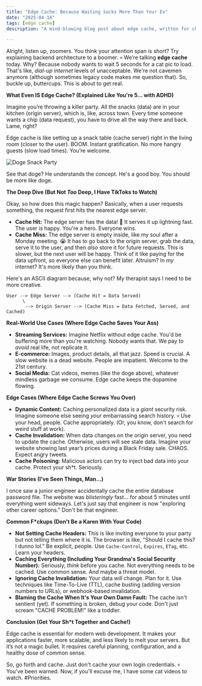 ```yaml
---
title: "Edge Cache: Because Waiting Sucks More Than Your Ex"
date: "2025-04-14"
tags: [edge cache]
description: "A mind-blowing blog post about edge cache, written for chaotic Gen Z engineers. Prepare to have your server latency *yeeted*."

---
```


Alright, listen up, zoomers. You think your attention span is short? Try explaining backend architecture to a boomer. 💀 We’re talking **edge cache** today. Why? Because nobody wants to wait 5 seconds for a cat pic to load. That's like, *dial-up internet* levels of unacceptable. We're not cavemen anymore (although sometimes legacy code makes me question that). So, buckle up, buttercups. This is about to get real.

**What Even IS Edge Cache? (Explained Like You're 5... with ADHD)**

Imagine you’re throwing a killer party. All the snacks (data) are in your kitchen (origin server), which is, like, across town. Every time someone wants a chip (data request), you have to drive all the way there and back. Lame, right?

Edge cache is like setting up a snack table (cache server) right in the living room (closer to the user). BOOM. Instant gratification. No more hangry guests (slow load times). You’re welcome.

![Doge Snack Party](https://i.kym-cdn.com/photos/images/newsfeed/001/855/757/711.png)

See that doge? He understands the concept. He's a good boy. You should be more like doge.

**The Deep Dive (But Not *Too* Deep, I Have TikToks to Watch)**

Okay, so how does this magic happen? Basically, when a user requests something, the request first hits the nearest edge server.

*   **Cache Hit:** The edge server has the data! 🎉 It serves it up lightning fast. The user is happy. You're a hero. Everyone wins.
*   **Cache Miss:** The edge server is empty inside, like my soul after a Monday meeting. 😭 It has to go back to the origin server, grab the data, serve it to the user, and then *also* store it for future requests. This is slower, but the next user will be happy. Think of it like paying for the data upfront, so everyone else can benefit later. Altruism? In *my* internet? It's more likely than you think.

Here's an ASCII diagram because, why not? My therapist says I need to be more creative.

```
User --> Edge Server --> (Cache Hit = Data Served)
      \
       --> Origin Server --> (Cache Miss = Data Fetched, Served, and Cached)
```

**Real-World Use Cases (Where Edge Cache Saves Your Ass)**

*   **Streaming Services:** Imagine Netflix without edge cache. You'd be buffering more than you're watching. Nobody wants that. We pay to *avoid* real life, not replicate it.
*   **E-commerce:** Images, product details, all that jazz. Speed is crucial. A slow website is a dead website. People are impatient. Welcome to the 21st century.
*   **Social Media:** Cat videos, memes (like the doge above), whatever mindless garbage we consume. Edge cache keeps the dopamine flowing.

**Edge Cases (Where Edge Cache Screws You Over)**

*   **Dynamic Content:** Caching personalized data is a *giant* security risk. Imagine someone else seeing *your* embarrassing search history. 💀 Use your head, people. Cache appropriately. (Or, you know, don't search for weird stuff at work).
*   **Cache Invalidation:** When data changes on the origin server, you need to update the cache. Otherwise, users will see stale data. Imagine your website showing last year’s prices during a Black Friday sale. CHAOS. Expect angry tweets.
*   **Cache Poisoning:** Malicious actors can try to inject bad data into your cache. Protect your sh*t. Seriously.

**War Stories (I've Seen Things, Man...)**

I once saw a junior engineer accidentally cache the entire database password file. The website was *blisteringly* fast... for about 5 minutes until everything went sideways. Let's just say that engineer is now "exploring other career options." Don't be that engineer.

**Common F\*ckups (Don't Be a Karen With Your Code)**

*   **Not Setting Cache Headers:** This is like inviting everyone to your party but not telling them where it is. The browser is like, "Should I cache this? I dunno lol." Be explicit, people. Use `Cache-Control`, `Expires`, `ETag`, etc. Learn your headers.
*   **Caching Everything (Including Your Grandma's Social Security Number):** Seriously, *think* before you cache. Not everything needs to be cached. Use common sense. And maybe a threat model.
*   **Ignoring Cache Invalidation:** Your data *will* change. Plan for it. Use techniques like Time-To-Live (TTL), cache busting (adding version numbers to URLs), or webhook-based invalidation.
*   **Blaming the Cache When It's Your Own Damn Fault:** The cache isn't sentient (yet). If something is broken, debug your code. Don't just scream "CACHE PROBLEM!" like a toddler.

**Conclusion (Get Your Sh*t Together and Cache!)**

Edge cache is essential for modern web development. It makes your applications faster, more scalable, and less likely to melt your servers. But it’s not a magic bullet. It requires careful planning, configuration, and a healthy dose of common sense.

So, go forth and cache. Just don't cache your own login credentials. 💀 You've been warned. Now, if you'll excuse me, I have some cat videos to watch. #Priorities.
